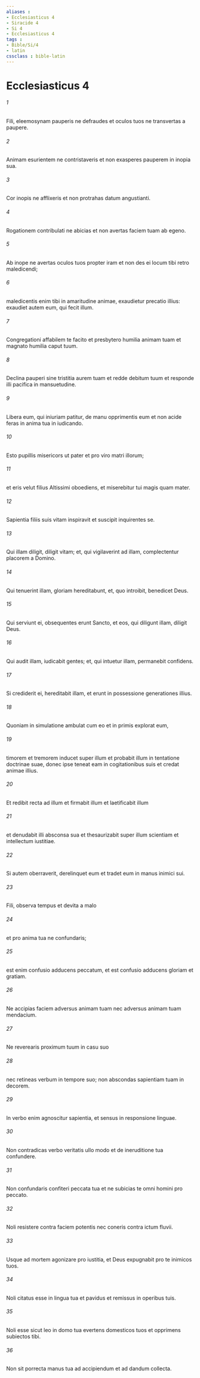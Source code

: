 ```yaml
---
aliases : 
- Ecclesiasticus 4
- Siracide 4
- Si 4
- Ecclesiasticus 4
tags : 
- Bible/Si/4
- latin
cssclass : bible-latin
---
```


# Ecclesiasticus 4

###### 1
Fili, eleemosynam pauperis ne defraudes et oculos tuos ne transvertas a paupere.
###### 2
Animam esurientem ne contristaveris et non exasperes pauperem in inopia sua.
###### 3
Cor inopis ne afflixeris et non protrahas datum angustianti.
###### 4
Rogationem contribulati ne abicias et non avertas faciem tuam ab egeno.
###### 5
Ab inope ne avertas oculos tuos propter iram et non des ei locum tibi retro maledicendi;
###### 6
maledicentis enim tibi in amaritudine animae, exaudietur precatio illius: exaudiet autem eum, qui fecit illum.
###### 7
Congregationi affabilem te facito et presbytero humilia animam tuam et magnato humilia caput tuum.
###### 8
Declina pauperi sine tristitia aurem tuam et redde debitum tuum et responde illi pacifica in mansuetudine.
###### 9
Libera eum, qui iniuriam patitur, de manu opprimentis eum et non acide feras in anima tua in iudicando.
###### 10
Esto pupillis misericors ut pater et pro viro matri illorum;
###### 11
et eris velut filius Altissimi oboediens, et miserebitur tui magis quam mater.
###### 12
Sapientia filiis suis vitam inspiravit et suscipit inquirentes se.
###### 13
Qui illam diligit, diligit vitam; et, qui vigilaverint ad illam, complectentur placorem a Domino.
###### 14
Qui tenuerint illam, gloriam hereditabunt, et, quo introibit, benedicet Deus.
###### 15
Qui serviunt ei, obsequentes erunt Sancto, et eos, qui diligunt illam, diligit Deus.
###### 16
Qui audit illam, iudicabit gentes; et, qui intuetur illam, permanebit confidens.
###### 17
Si crediderit ei, hereditabit illam, et erunt in possessione generationes illius.
###### 18
Quoniam in simulatione ambulat cum eo et in primis explorat eum,
###### 19
timorem et tremorem inducet super illum et probabit illum in tentatione doctrinae suae, donec ipse teneat eam in cogitationibus suis et credat animae illius.
###### 20
Et redibit recta ad illum et firmabit illum et laetificabit illum 
###### 21
et denudabit illi absconsa sua et thesaurizabit super illum scientiam et intellectum iustitiae.
###### 22
Si autem oberraverit, derelinquet eum et tradet eum in manus inimici sui.
###### 23
Fili, observa tempus et devita a malo
###### 24
et pro anima tua ne confundaris;
###### 25
est enim confusio adducens peccatum, et est confusio adducens gloriam et gratiam.
###### 26
Ne accipias faciem adversus animam tuam nec adversus animam tuam mendacium.
###### 27
Ne reverearis proximum tuum in casu suo
###### 28
nec retineas verbum in tempore suo; non abscondas sapientiam tuam in decorem.
###### 29
In verbo enim agnoscitur sapientia, et sensus in responsione linguae.
###### 30
Non contradicas verbo veritatis ullo modo et de ineruditione tua confundere.
###### 31
Non confundaris confiteri peccata tua et ne subicias te omni homini pro peccato.
###### 32
Noli resistere contra faciem potentis nec coneris contra ictum fluvii.
###### 33
Usque ad mortem agonizare pro iustitia, et Deus expugnabit pro te inimicos tuos.
###### 34
Noli citatus esse in lingua tua et pavidus et remissus in operibus tuis.
###### 35
Noli esse sicut leo in domo tua evertens domesticos tuos et opprimens subiectos tibi.
###### 36
Non sit porrecta manus tua ad accipiendum et ad dandum collecta.
